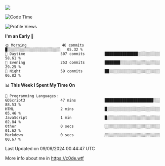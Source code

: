 <a href="https://wakatime.com"><img src="https://wakatime.com/share/@c0dezin/b7f18a7c-ab3a-40b8-8bc7-b1b7bf71f1d6.svg" /></a>

<!--START_SECTION:waka-->
![Code Time](http://img.shields.io/badge/Code%20Time-35%20hrs%2053%20mins-blue)

![Profile Views](http://img.shields.io/badge/Profile%20Views-0-blue)

**I'm an Early 🐤** 

```text
🌞 Morning                46 commits          █░░░░░░░░░░░░░░░░░░░░░░░░   05.32 % 
🌆 Daytime                507 commits         ███████████████░░░░░░░░░░   58.61 % 
🌃 Evening                253 commits         ███████░░░░░░░░░░░░░░░░░░   29.25 % 
🌙 Night                  59 commits          ██░░░░░░░░░░░░░░░░░░░░░░░   06.82 % 
```


📊 **This Week I Spent My Time On** 

```text
💬 Programming Languages: 
GDScript3                47 mins             ██████████████████████░░░   88.53 % 
HTML                     2 mins              █░░░░░░░░░░░░░░░░░░░░░░░░   05.46 % 
JavaScript               1 min               █░░░░░░░░░░░░░░░░░░░░░░░░   02.84 % 
Other                    0 secs              ░░░░░░░░░░░░░░░░░░░░░░░░░   01.62 % 
Markdown                 0 secs              ░░░░░░░░░░░░░░░░░░░░░░░░░   00.67 % 
```


 Last Updated on 09/06/2024 00:44:47 UTC
<!--END_SECTION:waka-->

More info about me in https://c0de.wtf
